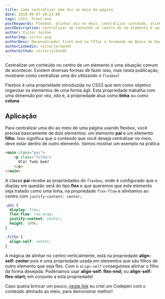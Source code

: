 ```yaml
---
title: Como centralizar uma div no meio da página
date: 2018-09-07 10:23:08
tags: CSS3, Front-end
postKeywords: Flexbox, alinhar div no meio, centralizar conteudo, alinhar conteudo no meio da div, centralizar div
postDescription: Centralizar um conteúdo no centro de um elemento é uma situação comum de acontecer. Existem diversas formas de fazer isso, mas nesta publicação, mostrarei como centralizar uma div utilizando o `flexbox`!
author: Victor Jordan
authorImg: victor.png
authorDesc: Desenvolvedor front-end na FITec e formando em Banco de Dados pela Fatec, apaixonado por usabilidade, performance e UX!
authorLinkedin: victorjordan95
authorGithub: victorjordan95
---
```


Centralizar um conteúdo no centro de um elemento é uma situação comum de acontecer. Existem diversas formas de fazer isso, mas nesta publicação, mostrarei como centralizar uma div utilizando o `flexbox`!

Flexbox é uma propriedade introduzida no CSS3 que tem como objetivo organizar os elementos de uma forma ágil. Esta propriedade trabalha com uma dimensão por vez, isto é, a propriedade atua como **linha** ou como **coluna**

<!-- more --> 

## Aplicação

Para centralizar uma div ao meio de uma página usando flexbox, você precisa basicamente de dois elementos: um elemento **pai** e um elemento **filho**. Isso significa que o conteúdo que você deseja centralizar no meio, deve estar dentro de outro elemento. Vamos mostrar um exemplo na prática

```html
<main class="pai">
    <p class="filho">
      Olá! Tudo bem?
    </p>
</main>
```

A classe **pai** recebe as propriedades do `flexbox`, onde é configurado que o display em questão será do tipo **flex** e que queremos que este elemento seja tratado como uma linha, na propriedade `flex-flow` e alinhamos ao centro com `justify-content: center;`

```css
.pai {
  display: flex;
  flex-flow: row wrap;
  justify-content: center;
  height: 100%;
}

.filho {
  align-self: center;
}
```

A mágica de alinhar no centro verticalmente, está na propriedade **align-self: center** pois é uma propriedade usada em elementos que são filhos de outro elemento que seja flex. Com o `align-self` conseguimos alinhar o filho da forma desejada. Poderiamos usar **align-self: flex-end;** ou **align-self: flex-start;** em conjunto a esta propriedade!

Caso queira brincar um pouco, [neste link](https://codepen.io/victorjordan95/pen/EebmOV) eu criei um Codepen com o conteúdo alinhado ao meio, para demonstrar melhor!
